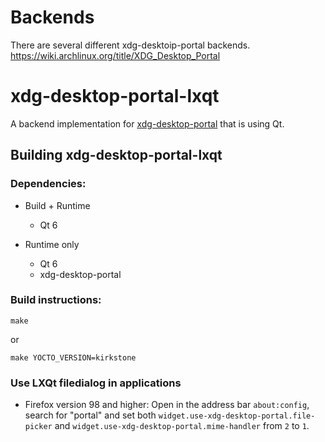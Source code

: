 # Backends
There are several different xdg-desktoip-portal backends.
https://wiki.archlinux.org/title/XDG_Desktop_Portal

# xdg-desktop-portal-lxqt

A backend implementation for [xdg-desktop-portal](http://github.com/flatpak/xdg-desktop-portal)
that is using Qt.

## Building xdg-desktop-portal-lxqt

### Dependencies:
- Build + Runtime
  - Qt 6

- Runtime only
  - Qt 6
  - xdg-desktop-portal

### Build instructions:
```
make
```
or
```
make YOCTO_VERSION=kirkstone
```
### Use LXQt filedialog in applications

* Firefox version 98 and higher:  Open in the address bar `about:config`, search for "portal" and set both `widget.use-xdg-desktop-portal.file-picker` and `widget.use-xdg-desktop-portal.mime-handler`  from `2` to `1`.

